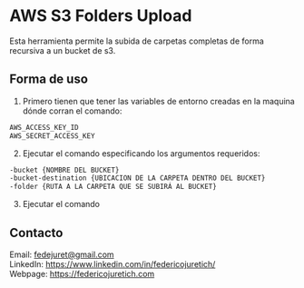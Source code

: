 # AWS S3 Folders Upload

Esta herramienta permite la subida de carpetas completas de forma recursiva a un bucket de s3.

## Forma de uso

1. Primero tienen que tener las variables de entorno creadas en la maquina dónde corran el comando: 
```bash
AWS_ACCESS_KEY_ID
AWS_SECRET_ACCESS_KEY
```
2. Ejecutar el comando especificando los argumentos requeridos:
```bash
-bucket {NOMBRE DEL BUCKET}
-bucket-destination {UBICACION DE LA CARPETA DENTRO DEL BUCKET}
-folder {RUTA A LA CARPETA QUE SE SUBIRÁ AL BUCKET}
```
3. Ejecutar el comando

## Contacto

Email: fedejuret@gmail.com<br>
LinkedIn: https://www.linkedin.com/in/federicojuretich/<br>
Webpage: https://federicojuretich.com